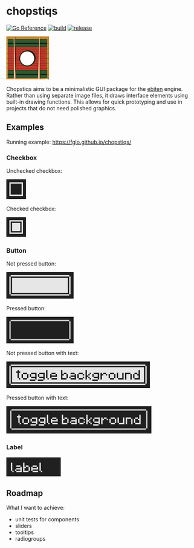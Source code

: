 # chopstiqs

[![Go Reference](https://pkg.go.dev/badge/github.com/fglo/chopstiqs.svg)](https://pkg.go.dev/github.com/fglo/chopstiqs)
[![build](https://github.com/fglo/chopstiqs/actions/workflows/go-build.yaml/badge.svg?branch=main)](https://github.com/fglo/chopstiqs/actions?query=workflow%3Ago-build)
[![release](https://github.com/fglo/chopstiqs/actions/workflows/deploy-webasm.yml/badge.svg?branch=main)](https://github.com/fglo/chopstiqs/actions?query=workflow%3Adeploy-webasm)

![chopstiqs logo generated by DALL·E 2](img/chopstiqs-logo-1-4x4.png)

Chopstiqs aims to be a minimalistic GUI package for the [ebiten](https://ebitengine.org/) engine. Rather than using separate image files, it draws interface elements using built-in drawing functions. This allows for quick prototyping and use in projects that do not need polished graphics.

## Examples

Running example: <https://fglo.github.io/chopstiqs/>

### Checkbox

Unchecked checkbox: 

![Unchecked checkbox](img/examples/checkbox_unchecked.png)

Checked checkbox: 

![Checked checkbox](img/examples/checkbox_checked.png)

### Button

Not pressed button: 

![Not pressed button](img/examples/button_not_pressed.png)

Pressed button: 

![Pressed button](img/examples/button_pressed.png)

Not pressed button with text: 

![Not pressed button with text](img/examples/button_with_text_not_pressed.png)

Pressed button with text: 

![Pressed button with text](img/examples/button_with_text_pressed.png)

### Label

![label](img/examples/label.png)

## Roadmap

What I want to achieve:

- unit tests for components
- sliders
- tooltips
- radiogroups
